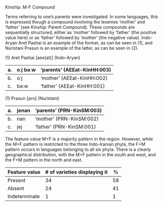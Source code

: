 Kinship: M-F Compound

Terms referring to one’s parents were investigated. In some languages,
this is expressed though a compound involving the lexemes ‘mother’ and
‘father’ (see Kinship: Parent Compound). These compounds are
sequentially structured, either as ‘mother’ followed by ‘father’ (the
positive value here) or as ‘father’ followed by ‘mother’ (the negative
value). Indo-Aryan Aret Pashai is an example of the former, as can be
seen in ‎(1), and Nuristani Prasun is an example of the latter, as can
be seen in (2).

(1) <span id="_Ref12343426" class="anchor"></span>Aret Pashai
    \[aee(at)\] (Indo-Aryan)

| a.  | oːj bəːw | ‘parents’ (AEEat-KinHH:003) |
|-----|----------|-----------------------------|
| b.  | oːj      | ‘mother’ (AEEat-KinHH:002)  |
| c.  | bəːw     | ‘father’ (AEEat-KinHH:001)  |

(1) <span id="_Ref50555867" class="anchor"></span>Prasun
    \[prn\] (Nuristani)

| a.  | jenan | ‘parents’ (PRN-KinSM:003) |
|-----|-------|---------------------------|
| b.  | nan   | ‘mother’ (PRN-KinSM:002)  |
| c.  | jej   | ‘father’ (PRN-KinSM:001)  |

The feature value M+F is a majority pattern in the region. However,
while the M+F pattern is restricted to the three Indo-Iranian phyla, the
F+M pattern occurs in languages belonging to all six phyla. There is a
clearly geographical distribution, with the M+F pattern in the south and
west, and the F+M pattern in the north and east.

| Feature value | \# of varieties displaying it | %   |
|---------------|-------------------------------|-----|
| Present       | 34                            | 58  |
| Absent        | 24                            | 41  |
| Indeterminate | 1                             | 1   |


